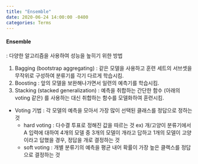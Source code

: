 ```yaml
---
title: "Ensemble"
date: 2020-06-24 14:00:00 -0400
categories: Terms
---
```

  
#### Ensemble    
: 다양한 알고리즘을 사용하여 성능을 높히기 위한 방법

  
  
1. Bagging (bootstrap aggregating) : 같은 모델을 사용하고 훈련 세트의 서브셋을 무작위로 구성하여 분류기를 각기 다르게 학습시킴. 
1. Boosting : 앞의 모델을 보완해나가면서 일련의 예측기를 학습시킴.
1. Stacking (stacked generalization) : 예측을 취합하는 간단한 함수 (아래의 voting 같은) 를 사용하는 대신 취합하는 함수를 모델화하여 훈련시킴.


- Voting 기법 : 각 모델의 예측을 모아서 가장 많이 선택된 클래스를 정답으로 정하는 것   
  - hard voting : 다수결 투표로 정해진 값을 따르는 것 ex) 개/고양이 분류기에서 A 입력에 대하여 4개의 모델 중 3개의 모델이 개라고 답하고 1개의 모델이 고양이라고 답했을 경우, 정답을 개로 결정하는 것 
  - soft voting : 개별 분류기의 예측을 평균 내어 확률이 가장 높은 클랙스를 정답으로 결정하는 것  
  
